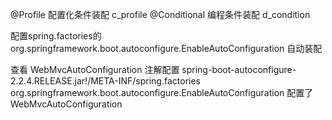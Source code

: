 @Profile           配置化条件装配   c_profile
@Conditional       编程条件装配     d_condition

配置spring.factories的org.springframework.boot.autoconfigure.EnableAutoConfiguration 自动装配   

查看 WebMvcAutoConfiguration 注解配置
spring-boot-autoconfigure-2.2.4.RELEASE.jar!/META-INF/spring.factories 
    org.springframework.boot.autoconfigure.EnableAutoConfiguration 配置了 WebMvcAutoConfiguration

